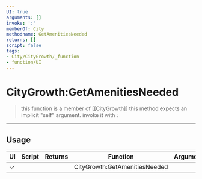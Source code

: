 ```yaml
---
UI: true
arguments: []
invoke: ':'
memberOf: City
methodname: GetAmenitiesNeeded
returns: []
script: false
tags:
- City/CityGrowth/_function
- function/UI
---
```

# CityGrowth:GetAmenitiesNeeded
> this function is a member of [[CityGrowth]]
> this method expects an implicit "self" argument. invoke it with `:`
-----
## Usage
|  UI | Script | Returns | Function | Arguments |
|:---:|:------:|-------:|:--------:|:---------|
|✓| ||CityGrowth:GetAmenitiesNeeded||
